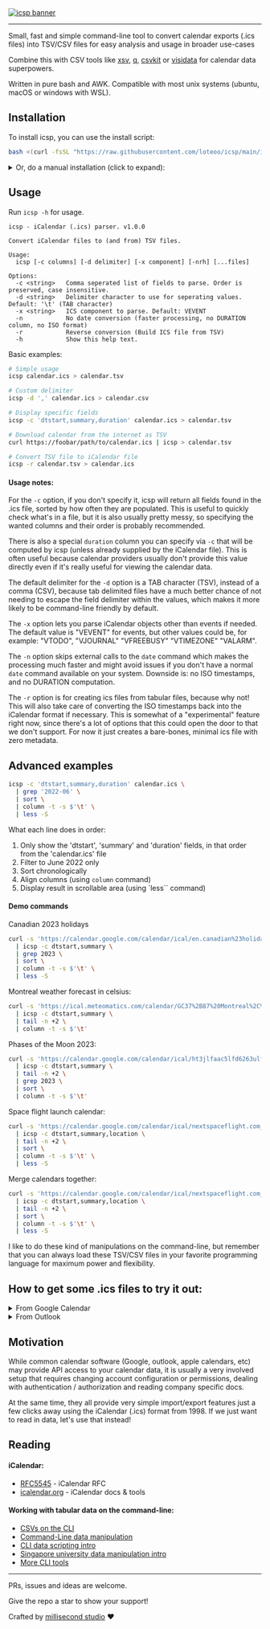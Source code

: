 <a href="https://millisecond.studio/">
  <img src="https://cdn.thumbsmith.com/v1/u/loteoo/millisecond-github-banner.png?title=icsp+-+iCalendar+(.ics)+parser&description=Command-line+iCalendar+(.ics)+to+TSV+%2F+CSV+utility.+Written+in+Bash+%2B+AWK" alt="icsp banner" />
</a>

---

Small, fast and simple command-line tool to convert calendar exports (.ics files) into TSV/CSV files for easy analysis and usage in broader use-cases

Combine this with CSV tools like [xsv](https://github.com/BurntSushi/xsv), [q](https://github.com/harelba/q), [csvkit](https://github.com/wireservice/csvkit) or [visidata](https://github.com/saulpw/visidata) for calendar data superpowers.

Written in pure bash and AWK. Compatible with most unix systems (ubuntu, macOS or windows with WSL).

## Installation

To install icsp, you can use the install script:

```sh
bash <(curl -fsSL "https://raw.githubusercontent.com/loteoo/icsp/main/install")
```

<details><summary>Or, do a manual installation (click to expand):</summary>

1. Download the repo (via git clone or .zip download) and keep it somewhere
2. Create a symlink from an executable BIN directory (such as /usr/local/bin, ~/.local/bin or ~/bin) to the `icsp` file in the directory that you downloaded.

Example:

```sh
#         This bin directory should be in your executable $PATH
#                                     /
ln -s ~/my-repos/icsp/icsp ~/.local/bin/icsp
#                       \
#     This should be the actual icsp script file
```

</details>

## Usage

Run `icsp -h` for usage.

```
icsp - iCalendar (.ics) parser. v1.0.0

Convert iCalendar files to (and from) TSV files.

Usage:
  icsp [-c columns] [-d delimiter] [-x component] [-nrh] [...files]

Options:
  -c <string>   Comma seperated list of fields to parse. Order is preserved, case insensitive.
  -d <string>   Delimiter character to use for seperating values. Default: '\t' (TAB character)
  -x <string>   ICS component to parse. Default: VEVENT
  -n            No date conversion (faster processing, no DURATION column, no ISO format)
  -r            Reverse conversion (Build ICS file from TSV)
  -h            Show this help text.
```

Basic examples:

```sh
# Simple usage
icsp calendar.ics > calendar.tsv

# Custom delimiter
icsp -d ',' calendar.ics > calendar.csv

# Display specific fields
icsp -c 'dtstart,summary,duration' calendar.ics > calendar.tsv

# Download calendar from the internet as TSV
curl https://foobar/path/to/calendar.ics | icsp > calendar.tsv

# Convert TSV file to iCalendar file
icsp -r calendar.tsv > calendar.ics
```

#### Usage notes:

For the `-c` option, if you don't specify it, icsp will return all fields found in the .ics file, sorted by how often they are populated. This is useful to quickly check what's in a file, but it is also usually pretty messy, so specifying the wanted columns and their order is probably recommended.

There is also a special `duration` column you can specify via `-c` that will be computed by icsp (unless already supplied by the iCalendar file). This is often useful because calendar providers usually don't provide this value directly even if it's really useful for viewing the calendar data.

The default delimiter for the `-d` option is a TAB character (TSV), instead of a comma (CSV), because tab delimited files have a much better chance of not needing to escape the field delimiter within the values, which makes it more likely to be command-line friendly by default.

The `-x` option lets you parse iCalendar objects other than events if needed. The default value is "VEVENT" for events, but other values could be, for example: "VTODO", "VJOURNAL" "VFREEBUSY" "VTIMEZONE" "VALARM".

The `-n` option skips external calls to the `date` command which makes the processing much faster and might avoid issues if you don't have a normal `date` command available on your system. Downside is: no ISO timestamps, and no DURATION computation.

The `-r` option is for creating ics files from tabular files, because why not! This will also take care of converting the ISO timestamps back into the iCalendar format if necessary. This is somewhat of a "experimental" feature right now, since there's a lot of options that this could open the door to that we don't support. For now it just creates a bare-bones, minimal ics file with zero metadata.

## Advanced examples

```sh
icsp -c 'dtstart,summary,duration' calendar.ics \
  | grep '2022-06' \
  | sort \
  | column -t -s $'\t' \
  | less -S
```

What each line does in order:

1. Only show the 'dtstart', 'summary' and 'duration' fields, in that order from the 'calendar.ics' file
1. Filter to June 2022 only
1. Sort chronologically
1. Align columns (using `column` command)
1. Display result in scrollable area (using `less`` command)

#### Demo commands

Canadian 2023 holidays

```sh
curl -s 'https://calendar.google.com/calendar/ical/en.canadian%23holiday%40group.v.calendar.google.com/public/basic.ics' \
  | icsp -c dtstart,summary \
  | grep 2023 \
  | sort \
  | column -t -s $'\t' \
  | less -S
```

Montreal weather forecast in celsius:

```sh
curl -s 'https://ical.meteomatics.com/calendar/GC37%2B87%20Montreal%2C%20QC%2C%20Canada/45.503279_-73.586855/en/meteomat.ics' \
  | icsp -c dtstart,summary \
  | tail -n +2 \
  | column -t -s $'\t'
```

Phases of the Moon 2023:

```sh
curl -s 'https://calendar.google.com/calendar/ical/ht3jlfaac5lfd6263ulfh4tql8%40group.calendar.google.com/public/basic.ics' \
  | icsp -c dtstart,summary \
  | tail -n +2 \
  | grep 2023 \
  | sort \
  | column -t -s $'\t'
```

Space flight launch calendar:

```sh
curl -s 'https://calendar.google.com/calendar/ical/nextspaceflight.com_l328q9n2alm03mdukb05504c44%40group.calendar.google.com/public/basic.ics' \
  | icsp -c dtstart,summary,location \
  | tail -n +2 \
  | sort \
  | column -t -s $'\t' \
  | less -S
```

Merge calendars together:

```sh
curl -s 'https://calendar.google.com/calendar/ical/nextspaceflight.com_l328q9n2alm03mdukb05504c44%40group.calendar.google.com/public/basic.ics' \
  | icsp -c dtstart,summary,location \
  | tail -n +2 \
  | sort \
  | column -t -s $'\t' \
  | less -S
```

I like to do these kind of manipulations on the command-line, but remember that you can always load these TSV/CSV files in your favorite programming language for maximum power and flexibility.

## How to get some .ics files to try it out:

<details><summary>From Google Calendar</summary>

<img src="https://user-images.githubusercontent.com/14101189/227659925-cbc204bc-95e0-4bf6-be2e-686ed1fd815f.png" width="320" alt="Step 1" />

<img src="https://user-images.githubusercontent.com/14101189/227659927-93e7b7f7-0534-45f9-8e77-c0ef242dd567.png" width="720" alt="Step 2" />
</details>

<details><summary>From Outlook</summary>

<img src="https://user-images.githubusercontent.com/14101189/227634762-6229a640-654f-4b2a-8ab5-6acbf4ab7524.png" width="320" alt="Step 2" />

<img src="https://user-images.githubusercontent.com/14101189/227635163-3136bc60-656e-42e1-b0f9-87c67a6c85ac.png" width="720" alt="Step 2" />

<img src="https://user-images.githubusercontent.com/14101189/227633645-d9fa440e-5380-42c7-bf5d-72dc816f7021.png" width="280" alt="Step 3" />
</details>

## Motivation

While common calendar software (Google, outlook, apple calendars, etc) may provide API access to your calendar data, it is usually a very involved setup that requires changing account configuration or permissions, dealing with authentication / authorization and reading company specific docs.

At the same time, they all provide very simple import/export features just a few clicks away using the iCalendar (.ics) format from 1998. If we just want to read in data, let's use that instead!

## Reading

#### iCalendar:

- [RFC5545](https://datatracker.ietf.org/doc/html/rfc5545) - iCalendar RFC
- [icalendar.org](https://icalendar.org/) - iCalendar docs & tools

#### Working with tabular data on the command-line:

- [CSVs on the CLI](https://bconnelly.net/posts/working_with_csvs_on_the_command_line/)
- [Command-Line data manipulation](https://planspace.org/2013/05/21/command-line-data-manipulation/)
- [CLI data scripting intro](https://compphylo.github.io/Oslo2019/Scripting_CLI_Intro/Scripting_CLI_Intro.html)
- [Singapore university data manipulation intro](https://nusit.nus.edu.sg/technus/data-manipulation-and-more-with-the-command-line/)
- [More CLI tools](https://github.com/dbohdan/structured-text-tools)

---

PRs, issues and ideas are welcome.

Give the repo a star to show your support!

Crafted by [millisecond studio](https://millisecond.studio/) ❤️
